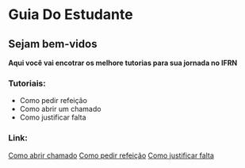 # Guia Do Estudante

## Sejam bem-vidos

 **Aqui você vai encotrar os melhore tutorias para sua jornada no IFRN**

### Tutoriais:
- Como pedir refeição
- Como abrir um chamado
- Como justificar falta



### Link:
[Como abrir chamado](https://www.exemplo.com)
[Como pedir refeição](https://www.exemplo.com)
[Como justificar falta](https://www.exemplo.com)

